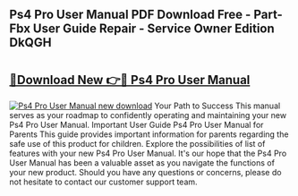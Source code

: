 ## Ps4 Pro User Manual PDF Download Free - Part-Fbx User Guide Repair - Service Owner Edition DkQGH

# <h2><a href="http://cf18059.oget.top/?id=Ps4+Pro+User+Manual">🔗Download New 👉🔴 Ps4 Pro User Manual</a></h2>

[![Ps4 Pro User Manual new download](https://i.imgur.com/5g1atiW.png)](http://cf18059.oget.top/?id=Ps4+Pro+User+Manual)
Your Path to Success This manual serves as your roadmap to confidently operating and maintaining your new Ps4 Pro User Manual. Important User Guide Ps4 Pro User Manual for Parents This guide provides important information for parents regarding the safe use of this product for children. Explore the possibilities of list of features with your new Ps4 Pro User Manual. It's our hope that the Ps4 Pro User Manual has been a valuable asset as you navigate the functions of your new product. Should you have any questions or concerns, please do not hesitate to contact our customer support team.
